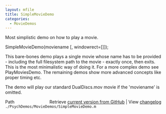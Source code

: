 ```yaml
---
layout: mfile
title: SimpleMovieDemo
categories:
  - MovieDemos
---
```


Most simplistic demo on how to play a movie.

SimpleMovieDemo\(moviename \[, windowrect=\[\]\]\);

This bare\-bones demo plays a single movie whose name has to be provided \-
including the full filesystem path to the movie \- exactly once, then
exits. This is the most minimalistic way of doing it. For a more complex
demo see PlayMoviesDemo. The remaining demos show more advanced concepts
like proper timing etc.

The demo will play our standard DualDiscs.mov movie if the 'moviename' is
omitted.



<div class="code_header" style="text-align:right;">
  <span style="float:left;">Path&nbsp;&nbsp;</span> <span class="counter">Retrieve <a href=
  "https://raw.github.com/Psychtoolbox-3/Psychtoolbox-3/beta/./PsychDemos/MovieDemos/SimpleMovieDemo.m">current version from GitHub</a> | View <a href=
  "https://github.com/Psychtoolbox-3/Psychtoolbox-3/commits/beta/./PsychDemos/MovieDemos/SimpleMovieDemo.m">changelog</a></span>
</div>
<div class="code">
  <code>./PsychDemos/MovieDemos/SimpleMovieDemo.m</code>
</div>
